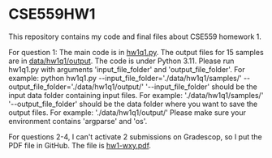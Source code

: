 # CSE559HW1
This repository contains my code and final files about CSE559 homework 1.


For question 1: 
The main code is in [hw1q1.py](cse559code/hw1q1.py). The output files for 15 samples are in [data/hw1q1/output](cse559code/data/hw1q1/output).
The code is under Python 3.11. Please run hw1q1.py with arguments 'input_file_folder' and 'output_file_folder'. For example: python hw1q1.py --input_file_folder='./data/hw1q1/samples/' --output_file_folder='./data/hw1q1/output/'
'--input_file_folder' should be the input data folder containing input files. For example: './data/hw1q1/samples/'
'--output_file_folder' should be the data folder where you want to save the output files. For example: './data/hw1q1/output/'
Please make sure your environment contains 'argparse' and 'os'.


For questions 2-4, I can't activate 2 submissions on Gradescop, so I put the PDF file in GitHub. The file is [hw1-wxy.pdf](hw1-wxy.pdf).
